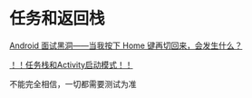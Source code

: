 # 任务和返回栈

[Android 面试黑洞——当我按下 Home 键再切回来，会发生什么？](https://www.bilibili.com/video/BV1CA41177Se)

[！！任务栈和Activity启动模式！！](https://www.cnblogs.com/muouren/p/11706314.html)

不能完全相信，一切都需要测试为准